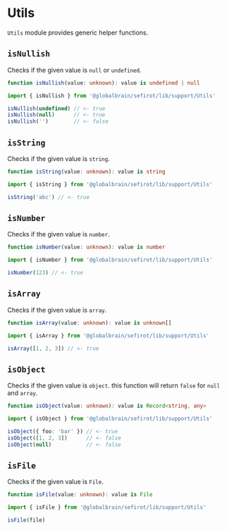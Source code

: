 # Utils

`Utils` module provides generic helper functions.

## `isNullish`

Checks if the given value is `null` or `undefined`.

```ts
function isNullish(value: unknown): value is undefined | null
```

```ts
import { isNullish } from '@globalbrain/sefirot/lib/support/Utils'

isNullish(undefined) // <- true
isNullish(null)      // <- true
isNullish('')        // <- false
```

## `isString`

Checks if the given value is `string`.

```ts
function isString(value: unknown): value is string
```

```ts
import { isString } from '@globalbrain/sefirot/lib/support/Utils'

isString('abc') // <- true
```

## `isNumber`

Checks if the given value is `number`.

```ts
function isNumber(value: unknown): value is number
```

```ts
import { isNumber } from '@globalbrain/sefirot/lib/support/Utils'

isNumber(123) // <- true
```

## `isArray`

Checks if the given value is `array`.

```ts
function isArray(value: unknown): value is unknown[]
```

```ts
import { isArray } from '@globalbrain/sefirot/lib/support/Utils'

isArray([1, 2, 3]) // <- true
```

## `isObject`

Checks if the given value is `object`. this function will return `false` for `null` and `array`.

```ts
function isObject(value: unknown): value is Record<string, any>
```

```ts
import { isObject } from '@globalbrain/sefirot/lib/support/Utils'

isObject({ foo: 'bar' }) // <- true
isObject([1, 2, 3])      // <- false
isObject(null)           // <- false
```

## `isFile`

Checks if the given value is `File`.

```ts
function isFile(value: unknown): value is File
```

```ts
import { isFile } from '@globalbrain/sefirot/lib/support/Utils'

isFile(file)
```
